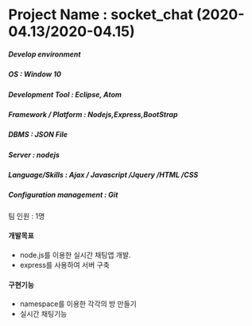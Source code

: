 # Project Name : socket_chat (2020-04.13/2020-04.15)

##### Develop environment  
##### OS : Window 10  
##### Development Tool : Eclipse, Atom
##### Framework / Platform : Nodejs,Express,BootStrap  
##### DBMS : JSON File
##### Server : nodejs
##### Language/Skills : Ajax / Javascript /Jquery /HTML /CSS
##### Configuration management : Git  

팀 인원 : 1명

#### 개발목표

- node.js를 이용한 실시간 채팅앱 개발.
- express를 사용하여 서버 구축

#### 구현기능

- namespace를 이용한 각각의 방 만들기 
- 실시간 채팅기능






